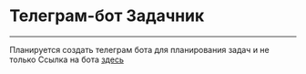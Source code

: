 # Телеграм-бот Задачник
-------------
Планируется создать телеграм бота для планирования задач и не только
Ссылка на бота [здесь](t.me/z_planner_bot)
